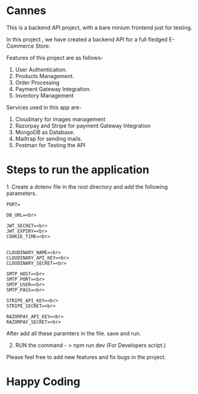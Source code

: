 ﻿# Cannes
 
 
 This is a backend API project, with a bare minium frontend just for testing.
 
 In this project , we have created a backend API for a full fledged E-Commerce Store.
 
 Features of this project are as follows-
 
 1. User Authentication.
 2. Products Management.
 3. Order Processing
 4. Payment Gateway Integration.
 5. Inventory Management
 
 
 Services used in this app are- 
 
 1. Cloudinary for images management
 2. Razorpay and Stripe for payment Gateway Integration
 3. MongoDB as Database.
 4. Mailtrap for sending mails.
 5. Postman for Testing the API
 
 
 <h1>Steps to run the application</h1>
 1. Create a dotenv file in the root directory and add the following parameters.
 
     
    PORT=

    DB_URL=<br>

    JWT_SECRET=<br>
    JWT_EXPIRY=<br>
    COOKIE_TIME=<br>


    CLOUDINARY_NAME=<br>
    CLOUDINARY_API_KEY=<br>
    CLOUDINARY_SECRET=<br>

    SMTP_HOST=<br>
    SMTP_PORT=<br>
    SMTP_USER=<br>
    SMTP_PASS=<br>

    STRIPE_API_KEY=<br>
    STRIPE_SECRET=<br>

    RAZORPAY_API_KEY=<br>
    RAZORPAY_SECRET=<br>

    

After add all these paramters in the file. save and run.

2. RUN the command - > npm run dev (For Developers script.)


Please feel free to add new features and fix bugs in the project.
<h1>Happy Coding</h1>

